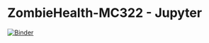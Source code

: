 # ZombieHealth-MC322 - Jupyter
[![Binder](https://mybinder.org/badge_logo.svg)](https://mybinder.org/v2/gh/MateusOlivi/MC322/master?urlpath=lab)
